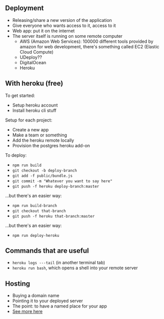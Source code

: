 ## Deployment

- Releasing/share a new version of the application
- Give everyone who wants access to it, access to it
- Web app: put it on the internet
- The server itself is running on some remote computer
  - AWS (Amazon Web Services): 100000 different tools provided by amazon for web development, there's something called EC2 (Elastic Cloud Compute)
  - UDeploy??
  - DigitalOcean
  - Heroku

## With heroku (free)

To get started:

- Setup heroku account
- Install heroku cli stuff

Setup for each project:

- Create a new app
- Make a team or something
- Add the heroku remote locally
- Provision the postgres heroku add-on

To deploy:

- `npm run build`
- `git checkout -b deploy-branch`
- `git add -f public/bundle.js`
- `git commit -m "Whatever you want to say here"`
- `git push -f heroku deploy-branch:master`

...but there's an easier way:

- `npm run build-branch`
- `git checkout that-branch`
- `git push -f heroku that-branch:master`

...but there's an easier way:

- `npm run deploy-heroku`

## Commands that are useful

- `heroku logs ---tail` (in another terminal tab)
- `heroku run bash`, which opens a shell into your remote server

## Hosting

- Buying a domain name
- Pointing it to your deployed server
- The point: to have a named place for your app
- [See more here](https://ryanboland.com/blog/completely-free-easy-to-setup-ssl/)
